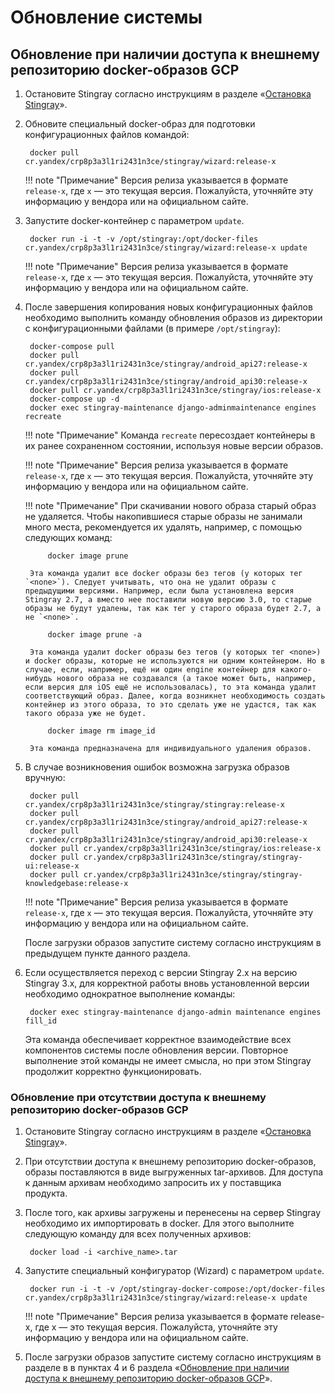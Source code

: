 # Обновление системы

## Обновление при наличии доступа к внешнему репозиторию docker-образов GCP

1. Остановите Stingray согласно инструкциям в разделе «[Остановка Stingray](./ostanovka_stingray.md)». 
2. Обновите специальный docker-образ для подготовки конфигурационных файлов командой:

        docker pull cr.yandex/crp8p3a3l1ri2431n3ce/stingray/wizard:release-x

    !!! note "Примечание"
        Версия релиза указывается в формате `release-x`, где `x` — это текущая версия. Пожалуйста, уточняйте эту информацию у вендора или на официальном сайте.

3. Запустите docker-контейнер с параметром `update`.

        docker run -i -t -v /opt/stingray:/opt/docker-files cr.yandex/crp8p3a3l1ri2431n3ce/stingray/wizard:release-x update

    !!! note "Примечание"
        Версия релиза указывается в формате `release-x`, где `x` — это текущая версия. Пожалуйста, уточняйте эту информацию у вендора или на официальном сайте.

4. После завершения копирования новых конфигурационных файлов необходимо выполнить команду обновления образов из директории с конфигурационными файлами (в примере `/opt/stingray`):

        docker-compose pull
        docker pull cr.yandex/crp8p3a3l1ri2431n3ce/stingray/android_api27:release-x
        docker pull cr.yandex/crp8p3a3l1ri2431n3ce/stingray/android_api30:release-x
        docker pull cr.yandex/crp8p3a3l1ri2431n3ce/stingray/ios:release-x
        docker-compose up -d
        docker exec stingray-maintenance django-adminmaintenance engines recreate

    !!! note "Примечание"
        Команда `recreate` пересоздает контейнеры в их ранее сохраненном состоянии, используя новые версии образов.

    !!! note "Примечание"
        Версия релиза указывается в формате `release-x`, где `x` — это текущая версия. Пожалуйста, уточняйте эту информацию у вендора или на официальном сайте.

    !!! note "Примечание"
        При скачивании нового образа старый образ не удаляется. Чтобы накопившиеся старые образы не занимали много места, рекомендуется их удалять, например, с помощью следующих команд:

            docker image prune

        Эта команда удалит все docker образы без тегов (у которых тег `<none>`). Следует учитывать, что она не удалит образы с предыдущими версиями. Например, если была установлена версия Stingray 2.7, а вместо нее поставили новую версию 3.0, то старые образы не будут удалены, так как тег у старого образа будет 2.7, а не `<none>`.

            docker image prune -a

        Эта команда удалит docker образы без тегов (у которых тег <none>) и docker образы, которые не используются ни одним контейнером. Но в случае, если, например, ещё ни один engine контейнер для какого-нибудь нового образа не создавался (а такое может быть, например, если версия для iOS ещё не использовалась), то эта команда удалит соответствующий образ. Далее, когда возникнет необходимость создать контейнер из этого образа, то это сделать уже не удастся, так как такого образа уже не будет.

            docker image rm image_id

        Эта команда предназначена для индивидуального удаления образов.

5. В случае возникновения ошибок возможна загрузка образов вручную:

        docker pull cr.yandex/crp8p3a3l1ri2431n3ce/stingray/stingray:release-x
        docker pull cr.yandex/crp8p3a3l1ri2431n3ce/stingray/android_api27:release-x
        docker pull cr.yandex/crp8p3a3l1ri2431n3ce/stingray/android_api30:release-x
        docker pull cr.yandex/crp8p3a3l1ri2431n3ce/stingray/ios:release-x
        docker pull cr.yandex/crp8p3a3l1ri2431n3ce/stingray/stingray-ui:release-x
        docker pull cr.yandex/crp8p3a3l1ri2431n3ce/stingray/stingray-knowledgebase:release-x

    !!! note "Примечание"
        Версия релиза указывается в формате `release-x`, где `x` — это текущая версия. Пожалуйста, уточняйте эту информацию у вендора или на официальном сайте.

    После загрузки образов запустите систему согласно инструкциям в предыдущем пункте данного раздела.

6. Если осуществляется переход с версии Stingray 2.х на версию Stingray 3.х, для корректной работы вновь установленной версии необходимо однократное выполнение команды:

        docker exec stingray-maintenance django-admin maintenance engines fill_id

    Эта команда обеспечивает корректное взаимодействие всех компонентов системы после обновления версии. Повторное выполнение этой команды не имеет смысла, но при этом Stingray продолжит корректно функционировать.

### Обновление при отсутствии доступа к внешнему репозиторию docker-образов GCP

1. Остановите Stingray согласно инструкциям в разделе «[Остановка Stingray](./ostanovka_stingray.md)».

2. При отсутствии доступа к внешнему репозиторию docker-образов, образы поставляются в виде выгруженных tar-архивов. Для доступа к данным архивам необходимо запросить их у поставщика продукта.

3. После того, как архивы загружены и перенесены на сервер Stingray необходимо их импортировать в docker. Для этого выполните следующую команду для всех полученных архивов:

        docker load -i <archive_name>.tar

4. Запустите специальный конфигуратор (Wizard) с параметром `update`.

        docker run -i -t -v /opt/stingray-docker-compose:/opt/docker-files cr.yandex/crp8p3a3l1ri2431n3ce/stingray/wizard:release-x update

    !!! note "Примечание"
        Версия релиза указывается в формате release-x, где x — это текущая версия. Пожалуйста, уточняйте эту информацию у вендора или на официальном сайте.

5. После загрузки образов запустите систему согласно инструкциям в разделе в в пунктах 4 и 6 раздела «[Обновление при наличии доступа к внешнему репозиторию docker-образов GCP]()».